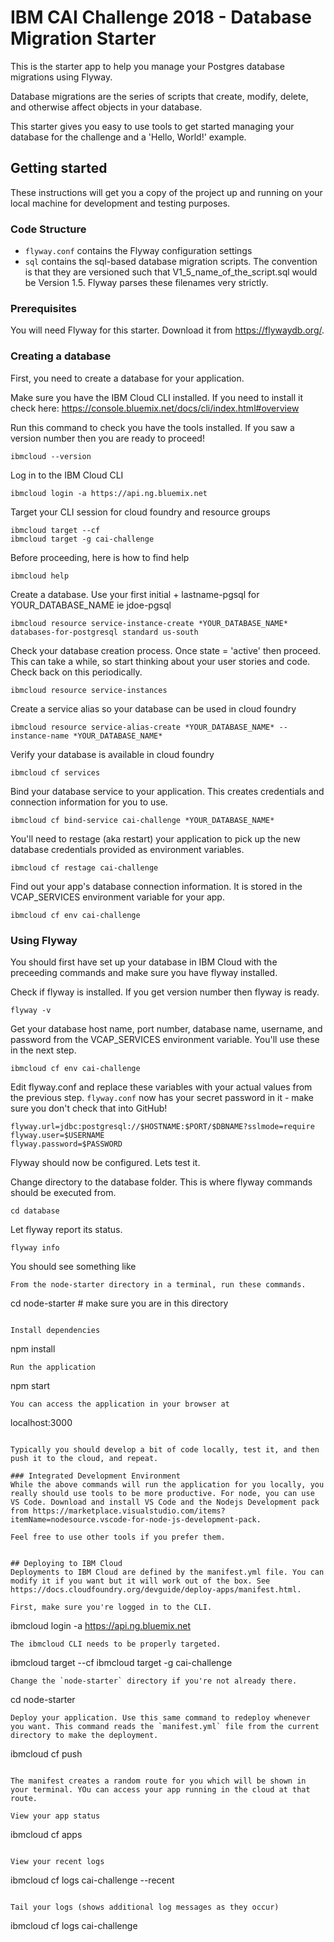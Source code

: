 # IBM CAI Challenge 2018 - Database Migration Starter
This is the starter app to help you manage your Postgres database migrations using Flyway.

Database migrations are the series of scripts that create, modify, delete, and otherwise affect objects in your database.

This starter gives you easy to use tools to get started managing your database for the challenge and a 'Hello, World!' example.

## Getting started
These instructions will get you a copy of the project up and running on your local machine for development and testing purposes. 

### Code Structure
* `flyway.conf` contains the Flyway configuration settings
* `sql` contains the sql-based database migration scripts. The convention is that they are versioned such that V1_5_name_of_the_script.sql would be Version 1.5. Flyway parses these filenames very strictly. 

### Prerequisites
You will need Flyway for this starter. Download it from https://flywaydb.org/. 

### Creating a database
First, you need to create a database for your application. 

Make sure you have the IBM Cloud CLI installed. If you need to install it check here: https://console.bluemix.net/docs/cli/index.html#overview

Run this command to check you have the tools installed. If you saw a version number then you are ready to proceed!
```
ibmcloud --version
```

Log in to the IBM Cloud CLI
```
ibmcloud login -a https://api.ng.bluemix.net
```

Target your CLI session for cloud foundry and resource groups
```
ibmcloud target --cf
ibmcloud target -g cai-challenge
```

Before proceeding, here is how to find help
```
ibmcloud help
```

Create a database. Use your first initial + lastname-pgsql for YOUR_DATABASE_NAME ie jdoe-pgsql
```
ibmcloud resource service-instance-create *YOUR_DATABASE_NAME* databases-for-postgresql standard us-south
```

Check your database creation process. Once state = 'active' then proceed. This can take a while, so start thinking about your user stories and code. Check back on this periodically. 
```
ibmcloud resource service-instances
```

Create a service alias so your database can be used in cloud foundry
```
ibmcloud resource service-alias-create *YOUR_DATABASE_NAME* --instance-name *YOUR_DATABASE_NAME*
```

Verify your database is available in cloud foundry
```
ibmcloud cf services
```

Bind your database service to your application. This creates credentials and connection information for you to use. 
```
ibmcloud cf bind-service cai-challenge *YOUR_DATABASE_NAME*
```

You'll need to restage (aka restart) your application to pick up the new database credentials provided as environment variables. 
```
ibmcloud cf restage cai-challenge
```

Find out your app's database connection information. It is stored in the VCAP_SERVICES environment variable for your app. 
```
ibmcloud cf env cai-challenge
```
### Using Flyway
You should first have set up your database in IBM Cloud with the preceeding commands and make sure you have flyway installed.

Check if flyway is installed. If you get version number then flyway is ready.
```
flyway -v
```

Get your database host name, port number, database name, username, and password from the VCAP_SERVICES environment variable. You'll use these in the next step.
```
ibmcloud cf env cai-challenge
```

Edit flyway.conf and replace these variables with your actual values from the previous step. `flyway.conf` now has your secret password in it - make sure you don't check that into GitHub!
```
flyway.url=jdbc:postgresql://$HOSTNAME:$PORT/$DBNAME?sslmode=require
flyway.user=$USERNAME
flyway.password=$PASSWORD
```

Flyway should now be configured. Lets test it. 

Change directory to the database folder. This is where flyway commands should be executed from.
```
cd database
```

Let flyway report its status.
```
flyway info
```

You should see something like





```
From the node-starter directory in a terminal, run these commands. 
```
cd node-starter # make sure you are in this directory
```

Install dependencies
```
npm install
```
Run the application
```
npm start
```
You can access the application in your browser at
```
localhost:3000
```

Typically you should develop a bit of code locally, test it, and then push it to the cloud, and repeat. 

### Integrated Development Environment
While the above commands will run the application for you locally, you really should use tools to be more productive. For node, you can use VS Code. Download and install VS Code and the Nodejs Development pack from https://marketplace.visualstudio.com/items?itemName=nodesource.vscode-for-node-js-development-pack.

Feel free to use other tools if you prefer them.


## Deploying to IBM Cloud
Deployments to IBM Cloud are defined by the manifest.yml file. You can modify it if you want but it will work out of the box. See https://docs.cloudfoundry.org/devguide/deploy-apps/manifest.html.

First, make sure you're logged in to the CLI.
```
ibmcloud login -a https://api.ng.bluemix.net
```
The ibmcloud CLI needs to be properly targeted.
```
ibmcloud target --cf
ibmcloud target -g cai-challenge
```
Change the `node-starter` directory if you're not already there.
```
cd node-starter
```
Deploy your application. Use this same command to redeploy whenever you want. This command reads the `manifest.yml` file from the current directory to make the deployment. 
```
ibmcloud cf push
```

The manifest creates a random route for you which will be shown in your terminal. YOu can access your app running in the cloud at that route. 

View your app status
```
ibmcloud cf apps
```

View your recent logs
```
ibmcloud cf logs cai-challenge --recent
```

Tail your logs (shows additional log messages as they occur)
```
ibmcloud cf logs cai-challenge
```